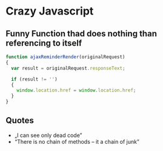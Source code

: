 # Crazy Javascript #

## Funny Function thad does nothing than referencing to itself ##

```javascript
function ajaxReminderRender(originalRequest)
{
  var result = originalRequest.responseText;

  if (result != '')
  {
    window.location.href = window.location.href;
  }
}
```


## Quotes
- „I can see only dead code”
- “There is no chain of methods – it a chain of junk”

